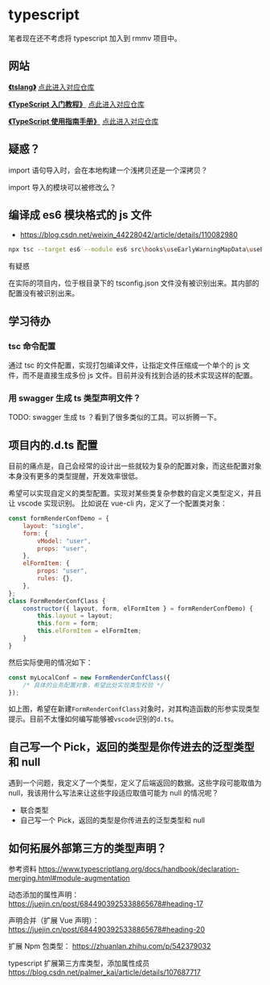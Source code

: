 # typescript

笔者现在还不考虑将 typescript 加入到 rmmv 项目中。

## 网站

[**《tslang》**](https://www.tslang.cn/)
[点此进入对应仓库](https://github.com/zhongsp/TypeScript)

[**《TypeScript 入门教程》**](https://ts.xcatliu.com/)
[点此进入对应仓库](https://github.com/xcatliu/typescript-tutorial)

[**《TypeScript 使用指南手册》**](http://www.patrickzhong.com/TypeScript/)
[点此进入对应仓库](https://github.com/zhongsp/TypeScript)

## 疑惑？

import 语句导入时，会在本地构建一个浅拷贝还是一个深拷贝？

import 导入的模块可以被修改么？

## 编译成 es6 模块格式的 js 文件

- https://blog.csdn.net/weixin_44228042/article/details/110082980

```bash
npx tsc --target es6 --module es6 src\hooks\useEarlyWarningMapData\useEarlyWarningMapData.ts
```

有疑惑

在实际的项目内，位于根目录下的 tsconfig.json 文件没有被识别出来。其内部的配置没有被识别出来。

## 学习待办

### tsc 命令配置

通过 tsc 的文件配置，实现打包编译文件，让指定文件压缩成一个单个的 js 文件，而不是直接生成多份 js 文件。目前并没有找到合适的技术实现这样的配置。

### 用 swagger 生成 ts 类型声明文件？

TODO: swagger 生成 ts ？看到了很多类似的工具。可以折腾一下。

## 项目内的.d.ts 配置

目前的痛点是，自己会经常的设计出一些就较为复杂的配置对象，而这些配置对象本身没有更多的类型提醒，开发效率很低。

希望可以实现自定义的类型配置。实现对某些类复杂参数的自定义类型定义，并且让 vscode 实现识别。
比如说在 vue-cli 内，定义了一个配置类对象：

```js
const formRenderConfDemo = {
	layout: "single",
	form: {
		vModel: "user",
		props: "user",
	},
	elFormItem: {
		props: "user",
		rules: {},
	},
};
class FormRenderConfClass {
	constructor({ layout, form, elFormItem } = formRenderConfDemo) {
		this.layout = layout;
		this.form = form;
		this.elFormItem = elFormItem;
	}
}
```

然后实际使用的情况如下：

```js
const myLocalConf = new FormRenderConfClass({
	/* 具体的业务配置对象，希望此处实现类型校验 */
});
```

如上图，希望在新建`FormRenderConfClass`对象时，对其构造函数的形参实现类型提示。目前不太懂如何编写能够被`vscode`识别的`d.ts`。

## 自己写一个 Pick，返回的类型是你传进去的泛型类型和 null

遇到一个问题，我定义了一个类型，定义了后端返回的数据。这些字段可能取值为 null，我该用什么写法来让这些字段适应取值可能为 null 的情况呢？

- 联合类型
- 自己写一个 Pick，返回的类型是你传进去的泛型类型和 null

## 如何拓展外部第三方的类型声明？

参考资料
https://www.typescriptlang.org/docs/handbook/declaration-merging.html#module-augmentation

动态添加的属性声明：
https://juejin.cn/post/6844903925338865678#heading-17

声明合并（扩展 Vue 声明）：
https://juejin.cn/post/6844903925338865678#heading-20

扩展 Npm 包类型：
https://zhuanlan.zhihu.com/p/542379032

typescript 扩展第三方库类型，添加属性成员
https://blog.csdn.net/palmer_kai/article/details/107687717
